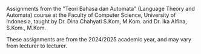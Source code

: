 Assignments from the "Teori Bahasa dan Automata" (Language Theory and Automata) course at the Faculty of Computer Science, University of Indonesia, taught by Dr. Dina Chahyati S.Kom, M.Kom. and Dr. Ika Alfina, S.Kom., M.Kom.

These assignments are from the 2024/2025 academic year, and may vary from lecturer to lecturer.
